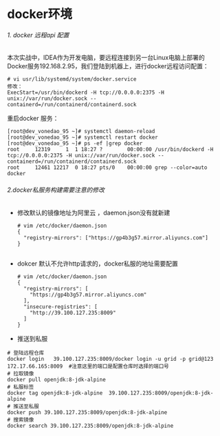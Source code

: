#                                                                            docker环境

###### 1. docker 远程api 配置

本次实战中，IDEA作为开发电脑，要远程连接到另一台Linux电脑上部署的Docker服务192.168.2.95，我们登陆到机器上，进行docker远程访问配置：

```
# vi usr/lib/systemd/system/docker.service 
修改：
ExecStart=/usr/bin/dockerd -H tcp://0.0.0.0:2375 -H unix://var/run/docker.sock --containerd=/run/containerd/containerd.sock
```

重启docker 服务：

```
[root@dev_vonedao_95 ~]# systemctl daemon-reload
[root@dev_vonedao_95 ~]# systemctl restart docker
[root@dev_vonedao_95 ~]# ps -ef |grep docker
root     12319     1  1 18:27 ?        00:00:00 /usr/bin/dockerd -H tcp://0.0.0.0:2375 -H unix://var/run/docker.sock --containerd=/run/containerd/containerd.sock
root     12461 12217  0 18:27 pts/0    00:00:00 grep --color=auto docker
```

###### 2.docker私服务构建需要注意的修改

- 修改默认的镜像地址为阿里云 ，daemon.json没有就新建

  ```
  # vim /etc/docker/daemon.json
  {
    "registry-mirrors": ["https://gp4b3g57.mirror.aliyuncs.com"]
  }
  
  
  ```

- dokcer 默认不允许http请求的，docker私服的地址需要配置

  ```
  # vim /etc/docker/daemon.json
  {
    "registry-mirrors": [
      "https://gp4b3g57.mirror.aliyuncs.com"
    ],
    "insecure-registries": [
      "http://39.100.127.235:8009"
    ]
  }
  ```

-  推送到私服

  ```
  # 登陆远程仓库
  docker login   39.100.127.235:8009/docker login -u grid -p grid@123 172.17.66.165:8009  #注意这里的端口是配置仓库时选择的端口号
  # 拉取镜像
  docker pull openjdk:8-jdk-alpine
  # 私服标签
  docker tag openjdk:8-jdk-alpine  39.100.127.235:8009/openjdk:8-jdk-alpine
  # 推送至私服
  docker push 39.100.127.235:8009/openjdk:8-jdk-alpine
  # 搜索镜像
docker search 39.100.127.235:8009/openjdk:8-jdk-alpine
  ```
  
  